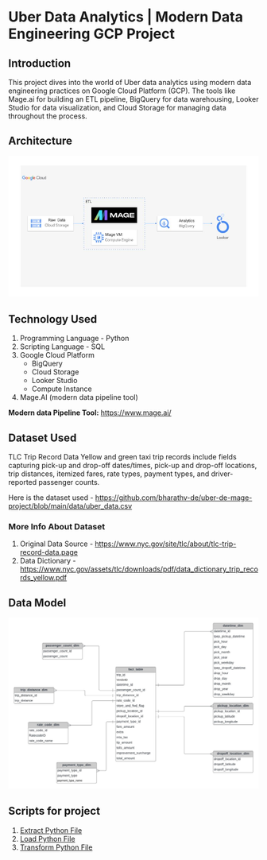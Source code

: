 # Uber Data Analytics | Modern Data Engineering GCP Project

## Introduction
This project dives into the world of Uber data analytics using modern data engineering practices on Google Cloud Platform (GCP). The tools like Mage.ai for building an ETL pipeline, BigQuery for data warehousing, Looker Studio for data visualization, and Cloud Storage for managing data throughout the process.

## Architecture
![Project Architecture](architecture.jpg)

## Technology Used
1. Programming Language - Python
2. Scripting Language - SQL
3. Google Cloud Platform
   -  BigQuery
   -  Cloud Storage
   -  Looker Studio
   -  Compute Instance
4. Mage.AI (modern data pipeline tool)

**Modern data Pipeline Tool:** https://www.mage.ai/

## Dataset Used
TLC Trip Record Data
Yellow and green taxi trip records include fields capturing pick-up and drop-off dates/times, pick-up and drop-off locations, trip distances, itemized fares, rate types, payment types, and driver-reported passenger counts. 

Here is the dataset used - https://github.com/bharathv-de/uber-de-mage-project/blob/main/data/uber_data.csv

### More Info About Dataset
1. Original Data Source - https://www.nyc.gov/site/tlc/about/tlc-trip-record-data.page
2. Data Dictionary - https://www.nyc.gov/assets/tlc/downloads/pdf/data_dictionary_trip_records_yellow.pdf

## Data Model
![Data model image](data_model.jpeg)

## Scripts for project
1. [Extract Python File](mage-files/extract.py)
2. [Load Python File](mage-files/load.py)
3. [Transform Python File](mage-files/transform.py)



